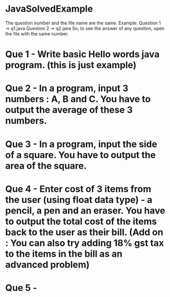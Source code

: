 # JavaSolvedExample
The question number and the file name are the same.
Example:
Question 1 → q1.java
Question 2 → q2.java
So, to see the answer of any question, open the file with the same number.

# Que 1 - Write basic Hello words java program.  (this is just example)

# Que 2 -  In a program, input 3 numbers : A, B and C. You have to output the average of these 3 numbers.

# Que 3 - In a program, input the side of a square. You have to output the area of the square.

# Que 4 - Enter cost of 3 items from the user (using float data type) - a pencil, a pen and an eraser. You have to output the total cost of the items back to the user as their bill. (Add on : You can also try adding 18% gst tax to the items in the bill as an advanced problem)

# Que 5 -